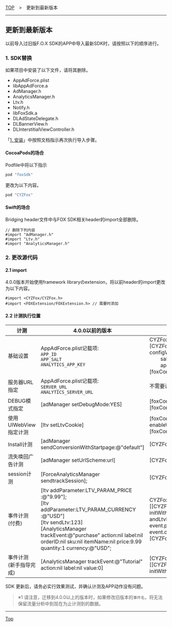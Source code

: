 [TOP](../../README.md)　>　更新到最新版本    

---

## 更新到最新版本

以前导入过旧版F.O.X SDK的APP中导入最新SDK时，请按照以下的顺序进行。

### 1. SDK替换
如果项目中安装了以下文件，请将其删除。
* AppAdForce.plist
* libAppAdForce.a
* AdManager.h
* AnalyticsManager.h
* Ltv.h
* Notify.h
* libFoxSdk.a
* DLAdStateDelegate.h
* DLBannerView.h
* DLInterstitialViewController.h

「[1. 安装](../../../README.md#install_sdk)」中按照文档指示再次执行导入步骤。

#### CocoaPods的场合
Podfile中将以下指示
```ruby
pod "foxSdk"
```
更改为以下内容。
```ruby
pod "CYZFox"
```

#### Swift的场合
Bridging header文件中与FOX SDK相关header的import全部删除。
```objc
// 删除下列内容
#import "AdManager.h"
#import "Ltv.h"
#import "AnalyticsManager.h"
```

### 2. 更改源代码
#### 2.1 import
4.0.0版本开始使用framework libraryのextension，将以前header的import更改为以下内容。
```objc
#import <CYZFox/CYZFox.h>
#import <FOXExtension/FOXExtension.h> // 需要时添加
```
#### 2.2 计测执行位置
|计测|4.0.0以前的版本|4.0.0以后的版本|
|---|---|---|
|基础设置|AppAdForce.plist记载项:<br/>`APP_ID`<br/>`APP_SALT`<br/>`ANALYTICS_APP_KEY`|CYZFoxConfig* foxConfig = [CYZFoxConfig configWithAppId:4879<br/>&nbsp;&nbsp;&nbsp;&nbsp;&nbsp;&nbsp;&nbsp;&nbsp;salt:@"xxxxx" <br/>&nbsp;&nbsp;&nbsp;&nbsp;&nbsp;&nbsp;&nbsp;&nbsp;appKey:@"yyyyyy"];<br/>[foxConfig activate];|
|服务器URL指定|AppAdForce.plist记载项:<br/>`SERVER_URL`<br/>`ANALYTICS_SERVER_URL`|不需要设置|
|DEBUG模式指定|[adManager setDebugMode:YES]|[foxConfig enableDebugMode];<br>[foxConfig activate];
|使用UIWebView指定计测|[ltv setLtvCookie]|[foxConfig enableWebViewTracking];<br>[foxConfig activate];
|Install计测|[adManager sendConversionWithStartpage:@"default"]|[CYZFox trackInstall]|
|流失唤回广告计测|[adManager setUrlScheme:url]|[CYZFox handleOpenURL:url]|
|session计测|[ForceAnalyticsManager sendtrackSession];|[CYZFox trackSession]|
|事件计测<br/>(付费)|[ltv addParameter:LTV_PARAM_PRICE :@"9.99"];<br/>[ltv addParameter:LTV_PARAM_CURRENCY :@"USD"]<br/>[ltv sendLtv:123]<br/> [AnalyticsManager trackEvent:@"purchase" action:nil label:nil orderID:nil sku:nil itemName:nil price:9.99 quantity:1 currency:@"USD";|CYZFoxEvent* event = [[CYZFoxEvent alloc] initWithEventName:@"purchase" andLtvId:123];<br/>event.price = 9.99;<br/>event.currency = @"USD";<br/>[CYZFox trackEvent:event];|
|事件计测<br/>(新手指导完成)|[AnalyticsManager trackEvent:@"Tutorial" action:nil label:nil value:0]|[CYZFox trackEvent:[[CYZFoxEvent alloc] initWithEventName:@"Tutorial"]];|



SDK 更新后，请务必实行效果测试，并确认计测及APP动作没有问题。
> ※1 请注意，迁移到4.0.0以上的版本时，如果修改旧版本的`事件名`，将无法保留流量分析中到现在为止计测到的数据。

---
[Top](../../README.md)
